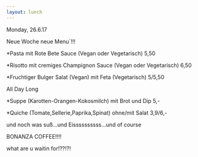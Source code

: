 ```yaml
---
layout: lunch
---
```



Monday, 26.6.17

Neue Woche neue Menu&acute;!!!

\*Pasta mit Rote Bete Sauce (Vegan oder Vegetarisch) 5,50

\*Risotto mit cremiges Champignon Sauce (Vegan oder Vegetarisch) 6,50

\*Fruchtiger Bulger Salat (Vegan) mit Feta (Vegetarisch) 5/5,50

All Day Long

\*Suppe (Karotten-Orangen-Kokosmilch) mit Brot und Dip 5,-

\*Quiche (Tomate,Sellerie,Paprika,Spinat) ohne/mit Salat 3,9/6,-

und noch was su&szlig;...und Eissssssssss...und of course

BONANZA COFFEE!!!!

what are u waitin for!??!?!